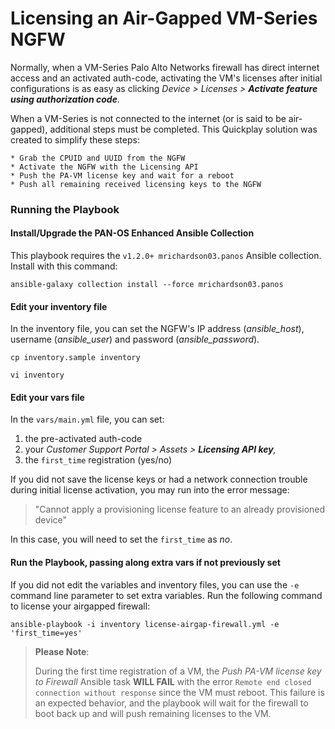 # Licensing an Air-Gapped VM-Series NGFW

Normally, when a VM-Series Palo Alto Networks firewall has direct internet access 
and an activated auth-code, activating the VM's licenses after initial 
configurations is as easy as clicking _Device > Licenses > **Activate feature using
authorization code**._

When a VM-Series is not connected to the internet (or is said to be air-gapped), 
additional steps must be completed. This Quickplay solution was created to simplify
these steps:

    * Grab the CPUID and UUID from the NGFW
    * Activate the NGFW with the Licensing API 
    * Push the PA-VM license key and wait for a reboot
    * Push all remaining received licensing keys to the NGFW

### Running the Playbook

#### Install/Upgrade the PAN-OS Enhanced Ansible Collection

This playbook requires the `v1.2.0+ mrichardson03.panos` Ansible collection. Install 
with this command:

`ansible-galaxy collection install --force mrichardson03.panos`

#### Edit your inventory file

In the inventory file, you can set the NGFW's IP address (_ansible_host_), 
username (_ansible_user_) and password (_ansible_password_).

`cp inventory.sample inventory`

`vi inventory`

#### Edit your vars file

In the `vars/main.yml` file, you can set:
   1. the pre-activated auth-code 
   2. your _Customer Support Portal > Assets > **Licensing API key**,_
   3. the `first_time` registration (yes/no)

If you did not save the license keys or had a network connection 
trouble during initial license activation, you may run into the error message:

> "Cannot apply a provisioning license feature to an already provisioned device"

In this case, you will need to set the `first_time` as _no_. 

#### Run the Playbook, passing along extra vars if not previously set

If you did not edit the variables and inventory files, you can use the `-e` command 
line parameter to set extra variables. Run the following command to license your
airgapped firewall:

`ansible-playbook -i inventory license-airgap-firewall.yml -e 'first_time=yes'`

> **Please Note**: 
> 
> During the first time registration of a VM, the *Push PA-VM license key to Firewall*
> Ansible task **WILL FAIL** with the error `Remote end closed connection without response`
> since the VM must reboot. This failure is an expected behavior, and the playbook will 
> wait for the firewall to boot back up and will push remaining licenses to the VM. 